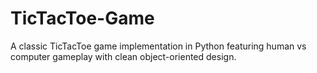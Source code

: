 # TicTacToe-Game
A classic TicTacToe game implementation in Python featuring human vs computer gameplay with clean object-oriented design.
